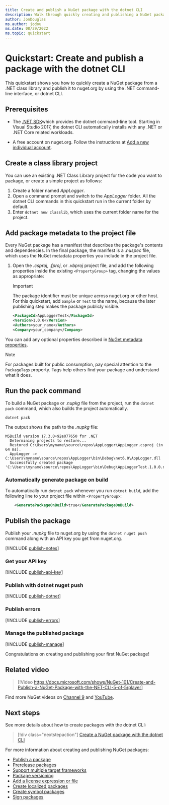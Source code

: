 ```yaml
---
title: Create and publish a NuGet package with the dotnet CLI
description: Walk through quickly creating and publishing a NuGet package by using the dotnet CLI.
author: JonDouglas
ms.author: jodou
ms.date: 08/29/2022
ms.topic: quickstart
---
```


# Quickstart: Create and publish a package with the dotnet CLI

This quickstart shows you how to quickly create a NuGet package from a .NET class library and publish it to nuget.org by using the .NET command-line interface, or dotnet CLI.

## Prerequisites

- The [.NET SDK](https://www.microsoft.com/net/download)which provides the dotnet command-line tool. Starting in Visual Studio 2017, the dotnet CLI automatically installs with any .NET or .NET Core related workloads.

- A free account on nuget.org. Follow the instructions at [Add a new individual account](../nuget-org/individual-accounts.md#add-a-new-individual-account).

## Create a class library project

You can use an existing .NET Class Library project for the code you want to package, or create a simple project as follows:

1. Create a folder named *AppLogger*.
1. Open a command prompt and switch to the *AppLogger* folder. All the dotnet CLI commands in this quickstart run in the current folder by default.
1. Enter `dotnet new classlib`, which uses the current folder name for the project.

## Add package metadata to the project file

Every NuGet package has a manifest that describes the package's contents and dependencies. In the final package, the manifest is a *.nuspec* file, which uses the NuGet metadata properties you include in the project file.

1. Open the *.csproj*, *.fproj*, or *.vbproj* project file, and add the following properties inside the existing `<PropertyGroup>` tag, changing the values as appropriate:

   > [!Important]
   > The package identifier must be unique across nuget.org or other host. For this quickstart, add `Sample` or `Test` to the name, because the later publishing step makes the package publicly visible.

    ```xml
    <PackageId>AppLoggerTest</PackageId>
    <Version>1.0.0</Version>
    <Authors>your_name</Authors>
    <Company>your_company</Company>
    ```

You can add any optional properties described in [NuGet metadata properties](/dotnet/core/tools/csproj#nuget-metadata-properties).

> [!Note]
> For packages built for public consumption, pay special attention to the `PackageTags` property. Tags help others find your package and understand what it does.

## Run the pack command

To build a NuGet package or *.nupkg* file from the project, run the `dotnet pack` command, which also builds the project automatically.

```dotnetcli
dotnet pack
```

The output shows the path to the *.nupkg* file:

```output
MSBuild version 17.3.0+92e077650 for .NET
  Determining projects to restore...
  Restored C:\Users\myname\source\repos\AppLogger\AppLogger.csproj (in 64 ms).
  AppLogger -> C:\Users\myname\source\repos\AppLogger\bin\Debug\net6.0\AppLogger.dll
  Successfully created package 'C:\Users\myname\source\repos\AppLogger\bin\Debug\AppLoggerTest.1.0.0.nupkg'.
  ```

### Automatically generate package on build

To automatically run `dotnet pack` whenever you run `dotnet build`, add the following line to your project file within `<PropertyGroup>`:

```xml
    <GeneratePackageOnBuild>true</GeneratePackageOnBuild>
```

## Publish the package

Publish your *.nupkg* file to nuget.org by using the `dotnet nuget push` command along with an API key you get from nuget.org.

[!INCLUDE [publish-notes](includes/publish-notes.md)]

### Get your API key

[!INCLUDE [publish-api-key](includes/publish-api-key.md)]

### Publish with dotnet nuget push

[!INCLUDE [publish-dotnet](includes/publish-dotnet.md)]

### Publish errors

[!INCLUDE [publish-errors](includes/publish-errors.md)]

### Manage the published package

[!INCLUDE [publish-manage](includes/publish-manage.md)]

Congratulations on creating and publishing your first NuGet package!

## Related video

> [!Video https://docs.microsoft.com/shows/NuGet-101/Create-and-Publish-a-NuGet-Package-with-the-NET-CLI-5-of-5/player]

Find more NuGet videos on [Channel 9](/shows/NuGet-101/) and [YouTube](https://www.youtube.com/playlist?list=PLdo4fOcmZ0oVLvfkFk8O9h6v2Dcdh2bh_).

## Next steps


See more details about how to create packages with the dotnet CLI:

> [!div class="nextstepaction"]
> [Create a NuGet package with the dotnet CLI](../create-packages/creating-a-package-dotnet-cli.md)

For more information about creating and publishing NuGet packages:

- [Publish a package](../nuget-org/publish-a-package.md)
- [Prerelease packages](../create-packages/Prerelease-Packages.md)
- [Support multiple target frameworks](../create-packages/multiple-target-frameworks-project-file.md)
- [Package versioning](../concepts/package-versioning.md)
- [Add a license expression or file](../reference/msbuild-targets.md#packing-a-license-expression-or-a-license-file)
- [Create localized packages](../create-packages/creating-localized-packages.md)
- [Create symbol packages](../create-packages/symbol-packages-snupkg.md)
- [Sign packages](../create-packages/Sign-a-package.md)
